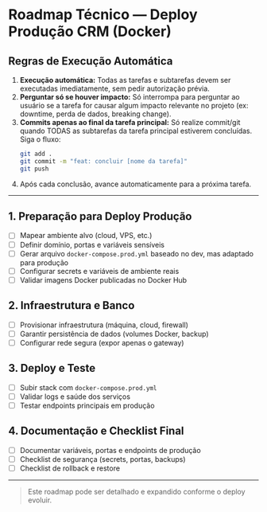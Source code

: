 # Roadmap Técnico — Deploy Produção CRM (Docker)

## Regras de Execução Automática

1. **Execução automática:** Todas as tarefas e subtarefas devem ser executadas imediatamente, sem pedir autorização prévia.
2. **Perguntar só se houver impacto:** Só interrompa para perguntar ao usuário se a tarefa for causar algum impacto relevante no projeto (ex: downtime, perda de dados, breaking change).
3. **Commits apenas ao final da tarefa principal:** Só realize commit/git quando TODAS as subtarefas da tarefa principal estiverem concluídas. Siga o fluxo:
   ```bash
   git add .
   git commit -m "feat: concluir [nome da tarefa]"
   git push
   ```
4. Após cada conclusão, avance automaticamente para a próxima tarefa.

---

## 1. Preparação para Deploy Produção
- [ ] Mapear ambiente alvo (cloud, VPS, etc.)
- [ ] Definir domínio, portas e variáveis sensíveis
- [ ] Gerar arquivo `docker-compose.prod.yml` baseado no dev, mas adaptado para produção
- [ ] Configurar secrets e variáveis de ambiente reais
- [ ] Validar imagens Docker publicadas no Docker Hub

## 2. Infraestrutura e Banco
- [ ] Provisionar infraestrutura (máquina, cloud, firewall)
- [ ] Garantir persistência de dados (volumes Docker, backup)
- [ ] Configurar rede segura (expor apenas o gateway)

## 3. Deploy e Teste
- [ ] Subir stack com `docker-compose.prod.yml`
- [ ] Validar logs e saúde dos serviços
- [ ] Testar endpoints principais em produção

## 4. Documentação e Checklist Final
- [ ] Documentar variáveis, portas e endpoints de produção
- [ ] Checklist de segurança (secrets, portas, backups)
- [ ] Checklist de rollback e restore

---
> Este roadmap pode ser detalhado e expandido conforme o deploy evoluir.

